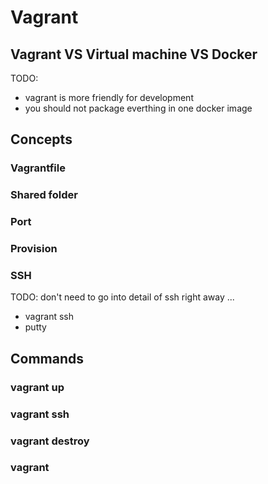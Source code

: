 # Vagrant 

## Vagrant VS Virtual machine VS Docker

TODO:

- vagrant is more friendly for development
- you should not package everthing in one docker image

## Concepts

### Vagrantfile

### Shared folder

### Port

### Provision

### SSH

TODO: don't need to go into detail of ssh right away ...

- vagrant ssh
- putty

## Commands

### vagrant up

### vagrant ssh

### vagrant destroy

### vagrant 